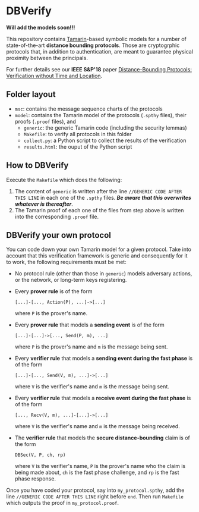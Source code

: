 # DBVerify

**Will add the models soon!!!**

This repository contains [Tamarin](https://tamarin-prover.github.io/)-based symbolic models for a number of state-of-the-art **distance bounding protocols**. Those are cryptogrphic protocols that, in addition to authentication, are meant to guarantee physical proximity between the principals.

For further details see our **IEEE S\&P'18** paper [Distance-Bounding Protocols: Verification without Time and Location](https://drive.google.com/file/d/1VtMDUKLYr8BTgKy8aSjLG-UBS8VcKcuR/view).

## Folder layout
* ```msc```: contains the message sequence charts of the protocols
* ```model```: contains the Tamarin model of the protocols (```.spthy``` files), their proofs (```.proof``` files), and
  * ```generic```: the generic Tamarin code (including the security lemmas)
  * ```Makefile```: to verify all protocols in this folder
  * ```collect.py```: a Python script to collect the results of the verification
  * ```results.html```: the ouput of the Python script

## How to DBVerify
Execute the ```Makefile``` which does the following:

1. The content of ```generic``` is written after the line ```//GENERIC CODE AFTER THIS LINE``` in each one of the ```.spthy``` files.
 ***Be aware that this overwrites whatever is thereafter***.
2. The Tamarin proof of each one of the files from step above is written into the corresponding ```.proof``` file.

## DBVerify your own protocol

You can code down your own Tamarin model for a given protocol. Take into account that this verification framework is generic and consequently for it to work, the following requirements must be met:

* No protocol rule (other than those in ```generic```) models adversary actions, or the network, or long-term keys registering.
* Every **prover rule** is of the form
  ```
  [...]-[..., Action(P), ...]->[...]
  ```
  where ```P``` is the prover's name.
* Every **prover rule** that models a **sending event** is of the form
  ```
  [...]-[...]->[..., Send(P, m), ...]
  ```
  where ```P``` is the prover's name and ```m``` is the message being sent.
* Every **verifier rule** that models a **sending event during the fast phase** is of the form
   ```
   [...]-[..., Send(V, m), ...]->[...]
   ```
   where ```V``` is the verifier's name and ```m``` is the message being sent.
* Every **verifier rule** that models a **receive event during the fast phase** is of the form
   ```
   [..., Recv(V, m), ...]-[...]->[...]
   ```
   where ```V``` is the verifier's name and ```m``` is the message being received.
   
* The **verifier rule** that models the **secure distance-bounding** claim is of the form
  ```
  DBSec(V, P, ch, rp)
  ```
  where ```V``` is the verifier's name, ```P``` is the prover's name who the claim is being made about, ```ch``` is the fast phase challenge, and ```rp``` is the fast phase response.

Once you have coded your protocol, say into ```my_protocol.spthy```, add the line ```//GENERIC CODE AFTER THIS LINE``` right before ```end```. Then run ```Makefile``` which outputs the proof in ```my_protocol.proof```.
